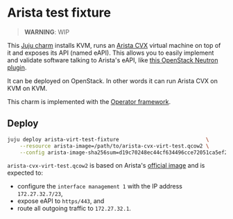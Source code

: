 # Arista test fixture

> **WARNING**: WIP

This [Juju charm](https://juju.is/docs) installs KVM, runs an
[Arista CVX](https://www.arista.com/en/cg-cv/cv-deploying-cvx) virtual machine
on top of it and exposes its API (named eAPI). This allows you to easily
implement and validate software talking to Arista's eAPI, like
[this OpenStack Neutron plugin](https://github.com/openstack-charmers/charm-neutron-arista/tree/master/src).

It can be deployed on OpenStack. In other words it can run Arista CVX on KVM on
KVM.

This charm is implemented with the
[Operator framework](https://github.com/canonical/operator).

## Deploy

```bash
juju deploy arista-virt-test-fixture                            \
    --resource arista-image=/path/to/arista-cvx-virt-test.qcow2 \
    --config arista-image-sha256sum=d19c70248ec44cf634496cce72051ca5ef2f8ef6dff04e0e6fca353476d3654e
```

`arista-cvx-virt-test.qcow2` is based on Arista's
[official image](https://www.arista.com/en/cg-cv/cv-deploying-cvx) and is
expected to:

* configure the `interface management 1` with the IP address `172.27.32.7/23`,
* expose eAPI to `https/443`, and
* route all outgoing traffic to `172.27.32.1`.
